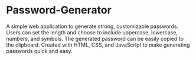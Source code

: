 # Password-Generator

A simple web application to generate strong, customizable passwords. Users can set the length and choose to include uppercase, lowercase, numbers, and symbols. The generated password can be easily copied to the clipboard. Created with HTML, CSS, and JavaScript to make generating passwords quick and easy.
